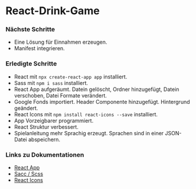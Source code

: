 # React-Drink-Game

### Nächste Schritte

- Eine Lösung für Einnahmen erzeugen.
- Manifest integrieren.

### Erledigte Schritte

- React mit `npx create-react-app app` installiert.
- Sass mit `npm i sass` installiert.
- React App aufgeräumt. Datein gelöscht, Ordner hinzugefügt, Datein verschoben, Datei Formate verändert.
- Google Fonds importiert. Header Componente hinzugefügt. Hintergrund geändert.
- React Icons mit `npm install react-icons --save` installiert.
- App Vorzeigbarer programmiert.
- React Struktur verbessert.
- Spielanleitung mehr Sprachig erzeugt. Sprachen sind in einer JSON-Datei abspeichern.

### Links zu Dokumentationen

- [React App](https://reactjs.org/)
- [Sacc / Scss](https://sass-lang.com/)
- [React Icons](https://react-icons.github.io/react-icons)
